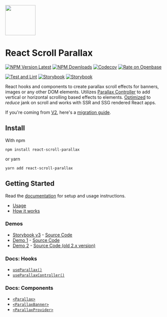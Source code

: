 <a href="https://react-scroll-parallax.damnthat.tv/"><img src="https://react-scroll-parallax.damnthat.tv/img/logo.png" style="width:96px;height:auto;"></a>

# React Scroll Parallax

[![NPM Version Latest](https://img.shields.io/npm/v/react-scroll-parallax/latest)](https://www.npmjs.com/package/react-scroll-parallax)
[![NPM Downloads](https://img.shields.io/npm/dm/react-scroll-parallax)](https://www.npmjs.com/package/react-scroll-parallax)
[![Codecov](https://codecov.io/gh/jscottsmith/react-scroll-parallax/branch/v3/graph/badge.svg)](https://codecov.io/gh/jscottsmith/react-scroll-parallax)
[![Rate on Openbase](https://badges.openbase.com/js/rating/react-scroll-parallax.svg)](https://openbase.com/js/react-scroll-parallax?utm_source=embedded&utm_medium=badge&utm_campaign=rate-badge)

[![Test and Lint](https://github.com/jscottsmith/react-scroll-parallax/actions/workflows/main.yml/badge.svg)](https://github.com/jscottsmith/react-scroll-parallax/actions/workflows/main.yml)
[![Storybook](https://github.com/jscottsmith/react-scroll-parallax/actions/workflows/surge.yml/badge.svg)](https://github.com/jscottsmith/react-scroll-parallax/actions/workflows/surge.yml)
[![Storybook](https://github.com/jscottsmith/react-scroll-parallax/actions/workflows/coverage.yml/badge.svg)](https://github.com/jscottsmith/react-scroll-parallax/actions/workflows/coverage.yml)

React hooks and components to create parallax scroll effects for banners, images or any other DOM elements. Utilizes [Parallax Controller](https://parallax-controller.v1.damnthat.tv) to add vertical or horizontal scrolling based effects to elements. [Optimized](https://parallax-controller.v1.damnthat.tv/docs/performance) to _reduce_ jank on scroll and works with SSR and SSG rendered React apps.

If you're coming from [V2](https://github.com/jscottsmith/react-scroll-parallax/tree/v2), here's a [migration guide](https://react-scroll-parallax.damnthat.tv/docs/migration-guides/v2-migration-guide).

## Install

With npm

```
npm install react-scroll-parallax
```

or yarn

```
yarn add react-scroll-parallax
```

## Getting Started

Read the [documentation](https://react-scroll-parallax.damnthat.tv/) for setup and usage instructions.

- [Usage](https://react-scroll-parallax.damnthat.tv/docs/usage/)
- [How it works](https://react-scroll-parallax.damnthat.tv/docs/examples/how-it-works)

### Demos

- [Storybook v3](https://react-scroll-parallax-v3.surge.sh/) - [Source Code](https://github.com/jscottsmith/react-scroll-parallax/tree/v3/stories)
- [Demo 1](https://react-scroll-parallax-examples.vercel.app/) - [Source Code](https://github.com/jscottsmith/react-scroll-parallax-examples)
- [Demo 2](https://react-scroll-parallax.netlify.app/) - [Source Code (old 2.x version)](https://github.com/jscottsmith/react-parallax-site)

### Docs: Hooks

- [`useParallax()`](https://react-scroll-parallax.damnthat.tv/docs/usage/hooks/use-parallax)
- [`useParallaxController()`](https://react-scroll-parallax.damnthat.tv/docs/usage/hooks/use-parallax-controller)

### Docs: Components

- [`<Parallax>`](https://react-scroll-parallax.damnthat.tv/docs/usage/components/parallax-component)
- [`<ParallaxBanner>`](https://react-scroll-parallax.damnthat.tv/docs/usage/components/parallax-banner-component)
- [`<ParallaxProvider>`](https://react-scroll-parallax.damnthat.tv/docs/usage/components/parallax-provider)

